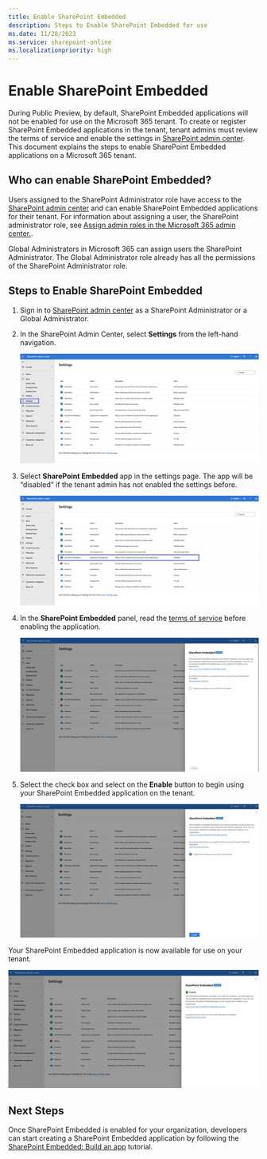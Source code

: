 ```yaml
---
title: Enable SharePoint Embedded
description: Steps to Enable SharePoint Embedded for use
ms.date: 11/28/2023
ms.service: sharepoint-online
ms.localizationpriority: high
---
```


# Enable SharePoint Embedded

During Public Preview, by default, SharePoint Embedded applications will not be enabled for use on the Microsoft 365 tenant. To create or register SharePoint Embedded applications in the tenant, tenant admins must review the terms of service and enable the settings in [SharePoint admin center](https://go.microsoft.com/fwlink/?linkid=2185219). This document explains the steps to enable SharePoint Embedded applications on a Microsoft 365 tenant.

## Who can enable SharePoint Embedded?

Users assigned to the SharePoint Administrator role have access to the [SharePoint admin center](https://go.microsoft.com/fwlink/?linkid=2185219) and can enable SharePoint Embedded applications for their tenant. For information about assigning a user, the SharePoint administrator role, see [Assign admin roles in the Microsoft 365 admin center.](/microsoft-365/admin/add-users/assign-admin-roles).

Global Administrators in Microsoft 365 can assign users the SharePoint Administrator. The Global Administrator role already has all the permissions of the SharePoint Administrator role.

## Steps to Enable SharePoint Embedded

1. Sign in to [SharePoint admin center](https://go.microsoft.com/fwlink/?linkid=2185219) as a SharePoint Administrator or a Global Administrator.
1. In the SharePoint Admin Center, select **Settings** from the left-hand navigation.

    ![Step 2 - Select 'Settings' in the navigation.](../images/SharePointEmbeddedToS-1.jpg)

1. Select **SharePoint Embedded** app in the settings page. The app will be “disabled” if the tenant admin has not enabled the settings before.

    ![Step 3 - Select 'SharePoint Embedded' on the 'Settings' page.](../images/SharePointEmbeddedToS-2.jpg)

1. In the **SharePoint Embedded** panel, read the [terms of service](../terms-of-service.md) before enabling the application.

    ![Step 4 - Read the Terms of Service.](../images/SharePointEmbeddedToS-3.jpg)

1. Select the check box and select on the **Enable** button to begin using your SharePoint Embedded application on the tenant.

    ![Step 5 - Enable SharePoint Embedded on the tenant.](../images/SharePointEmbeddedToS-4.jpg)

Your SharePoint Embedded application is now available for use on your tenant.

![Confirmation panel after enabling SharePoint Embedded](../images/SharePointEmbeddedToS-5.jpg)

## Next Steps

Once SharePoint Embedded is enabled for your organization, developers can start creating a SharePoint Embedded application by following the [SharePoint Embedded: Build an app](/sharepoint/dev/embedded/mslearn/m02-01-intro) tutorial.
